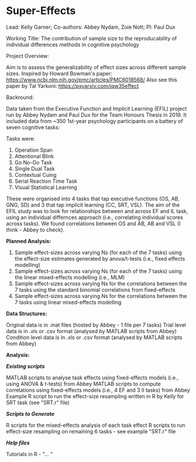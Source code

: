 # Super-Effects

Lead: Kelly Garner; Co-authors: Abbey Nydam, Zoie Nott; PI: Paul Dux <p>
Working Title: The contribution of sample size to the reproducability of individual differences methods in cognitive psychology 

Project Overview:

Aim is to assess the generalizability of effect sizes across different sample sizes. Inspired by Howard Bowman's paper: https://www.ncbi.nlm.nih.gov/pmc/articles/PMC6018568/ Also see this paper by Tal Yarkoni: https://psyarxiv.com/jqw35effect 

Backround: 

Data taken from the Executive Function and Implicit Learning (EFIL) project run by Abbey Nydam and Paul Dux for the Team Honours Thesis in 2019.
It included data from ~350 1st-year psychology participants on a battery of seven cognitive tasks: 

Tasks were:
1. Operation Span
2. Attentional Blink
3. Go No-Go Task
4. Single Dual Task
5. Contextual Cuing
6. Serial Reaction Time Task
7. Visual Statistical Learning

These were organised into 4 tasks that tap executive functions (OS, AB, GNG, SD) and 3 that tap implicit learning (CC, SRT, VSL). The aim of the EFIL study was to look for relationships between and across EF and IL task, using an individual differnces approach (i.e., correlating individual scores across tasks). We found correlations between OS and AB, AB and VSL (I think - Abbey to check).

<b>Planned Analysis:</b>

1) Sample effect-sizes across varying Ns (for each of the 7 tasks) using the effect-size estimates generated by anova/t-tests (i.e., fixed effects modelling)
2) Sample effect-sizes across varying Ns (for each of the 7 tasks) using the linear mixed-effects modelling (i.e., MLM) 
3) Sample effect-sizes across varying Ns for the correlations between the 7 tasks using the standard binomial correlations from fixed-effects
4) Sample effect-sizes across varying Ns for the correlations between the 7 tasks using linear mixed-effects modelling

<b>Data Structures:</b>

Original data is in .mat files (hosted by Abbey - 1 file per 7 tasks)
Trial level data is in .xls or .csv format (analysed by MATLAB scripts from Abbey)
Condition level data is in .xls or .csv format  (analysed by MATLAB scripts from Abbey)

<b>Analysis:</b>

<b>*Existing scripts* </b>

MATLAB scripts to analyse task effects using fixed-effects models (i.e., using ANOVA & t-tests) from Abbey
MATLAB scripts to compute correlations using fixed-effects models (i.e., 4 EF and 3 Il tasks) from Abbey
Example R script to run the effect-size resampling written in R by Kelly for SRT task (see "SRT.r" file)

<b> *Scripts to Generate* </b>

R scripts for the mixed-effects analysis of each task effect
R scripts to run effect-size resampling on remaining 6 tasks - see example "SRT.r" file

<b> *Help files* </b>
  
  Tutorials in R - "... "
